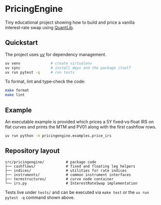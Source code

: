 # PricingEngine

Tiny educational project showing how to build and price a vanilla
interest‑rate swap using [QuantLib](https://www.quantlib.org/).

## Quickstart

The project uses [uv](https://github.com/astral-sh/uv) for dependency
management.

```bash
uv venv              # create virtualenv
uv sync              # install deps and the package itself
uv run pytest -q     # run tests
```

To format, lint and type‑check the code:

```bash
make format
make lint
```

## Example

An executable example is provided which prices a 5Y fixed‑vs‑float IRS
on flat curves and prints the MTM and PV01 along with the first cashflow
rows.

```bash
uv run python -m pricingengine.examples.price_irs
```

## Repository layout

```
src/pricingengine/          # package code
├── cashflows/              # fixed and floating leg helpers
├── indices/                # utilities for rate indices
├── instruments/            # common instrument interfaces
├── termstructures/         # curve node container
└── irs.py                  # InterestRateSwap implementation
```

Tests live under `tests/` and can be executed via `make test` or the
`uv run pytest -q` command shown above.

